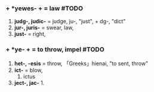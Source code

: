 ### + \*yewes- + = law #TODO 
1. **judg-, judic-** = judge, ju-, "just", + dg-, "dict"
2. **jur-, juris-** = swear, law, 
3. **just-** = right, 



### + \*ye- + = to throw, impel #TODO 
1. **het-, -esis** = throw, 「Greeks」hienai, "to sent, throw"
2. **ict-** = blow,
	1. ictus
3. **ject-, jac-**
	1. 

